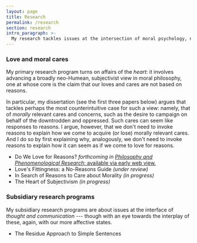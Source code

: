 ```yaml
---
layout: page
title: Research
permalink: /research
section: research
intro_paragraph: >-
  My research tackles issues at the intersection of moral psychology, normative ethics, and metaethics, as well as in the philosophy of mind and language. My plan, in the longer term, is to start working in addition on topics in the ethics of technology.
---
```


### Love and moral cares

My primary research program turns on affairs of the _heart_: it involves advancing a broadly neo-Humean, subjectivist view in moral philosophy, one at whose core is the claim that our loves and cares are not based on reasons. 

In particular, my dissertation (see the first three papers below) argues that tackles perhaps the most counterintuitive case for such a view: namely, that of *morally* relevant cares and concerns, such as the desire to campaign on behalf of the downtrodden and oppressed. Such cares can seem like responses to reasons. I argue, however, that we don't need to invoke reasons to explain how we come to acquire (or lose) morally relevant cares. And I do so by first explaining why, analogously, we don't need to invoke reasons to explain how it can seem as if we come to love for reasons. 

* Do We Love for Reasons? *forthcoming in* [*Philosophy and Phenomenological Research*; available via early web view.](https://onlinelibrary.wiley.com/doi/abs/10.1111/phpr.12638) 
* Love's Fittingness: a No-Reasons Guide _(under review)_
* In Search of Reasons to Care about Morality _(in progress)_
* The Heart of Subjectivism _(in progress)_

### Subsidiary research programs

My subsidiary research programs are about issues at the interface of _thought and communication_ --- though with an eye towards the interplay of these, again, with our more affective states.

* The Residue Approach to Simple Sentences
